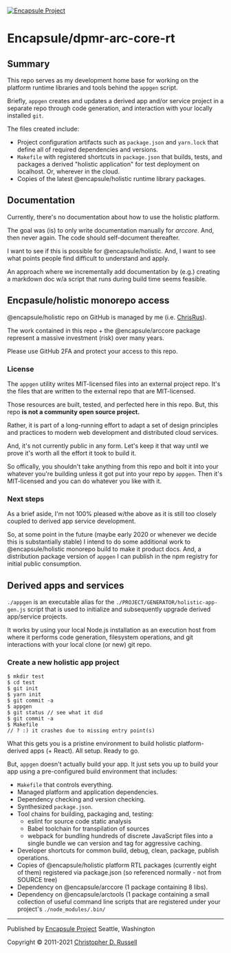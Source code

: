 [![Encapsule Project](https://encapsule.io/images/blue-burst-encapsule.io-icon-72x72.png "Encapsule Project")](https://encapsule.io)

# Encapsule/dpmr-arc-core-rt

## Summary

This repo serves as my development home base for working on the platform runtime libraries and tools behind the `appgen` script.

Briefly, `appgen` creates and updates a derived app and/or service project in a separate repo through code generation, and interaction with your locally installed `git`.

The files created include:

- Project configuration artifacts such as `package.json` and `yarn.lock` that define all of required dependencies and versions.
- `Makefile` with registered shortcuts in `package.json` that builds, tests, and packages a derived "holistic application" for test deployment on localhost. Or, wherever in the cloud.
- Copies of the latest @encapsule/holistic runtime library packages.

## Documentation

Currently, there's no documentation about how to use the holistic platform.

The goal was (is) to only write documentation manually for _arccore_. And, then never again. The code should self-document thereafter.

I want to see if this is possible for @encapsule/holistic. And, I want to see what points people find difficult to understand and apply.

An approach where we incrementally add documentation by (e.g.) creating a markdown doc w/a script that runs during build time seems feasible.

## Encpasule/holistic monorepo access

@encapsule/holistic repo on GitHub is managed by me (i.e. [ChrisRus](https://github.com/ChrisRus)).

The work contained in this repo + the @encapsule/arccore package represent a massive investment (risk) over many years.

Please use GitHub 2FA and protect your access to this repo.

### License

The `appgen` utility writes MIT-licensed files into an external project repo. It's the files that are written to the external repo that are MIT-licensed.

Those resources are built, tested, and perfected here in this repo. But, this repo **is not a community open source project.**

Rather, it is part of a long-running effort to adapt a set of design principles and practices to modern web development and distributed cloud services.

And, it's not currently public in any form. Let's keep it that way until we prove it's worth all the effort it took to build it.

So offically, you shouldn't take anything from this repo and bolt it into your whatever you're building unless it got put into your repo by `appgen`. Then it's MIT-licensed and you can do whatever you like with it.

### Next steps

As a brief aside, I'm not 100% pleased w/the above as it is still too closely coupled to derived app service development.

So, at some point in the future (maybe early 2020 or whenever we decide this is substantially stable) I intend to do some additional work to @encapsule/holistic monorepo build to make it product docs. And, a distribution package version of `appgen` I can publish in the npm registry for initial public consumption.

## Derived apps and services

`./appgen` is an executable alias for the `./PROJECT/GENERATOR/holistic-app-gen.js` script that is used to initialize and subsequently upgrade derived app/service projects.

It works by using your local Node.js installation as an execution host from where it performs code generation, filesystem operations, and git interactions with your local clone (or new) git repo.

### Create a new holistic app project

```
$ mkdir test
$ cd test
$ git init
$ yarn init
$ git commit -a
$ appgen
$ git status // see what it did
$ git commit -a
$ Makefile
// ? :) it crashes due to missing entry point(s)
```

What this gets you is a pristine environment to build holistic platform-derived apps (+ React). All setup. Ready to go.

But, `appgen` doesn't actually build your app. It just sets you up to build your app using a pre-configured build environment that includes:

- `Makefile` that controls everything.
- Managed platform and application dependencies.
- Dependency checking and version checking.
- Synthesized `package.json`.
- Tool chains for building, packaging and, testing:
    - eslint for source code static analysis
    - Babel toolchain for transpilation of sources
    - webpack for bundling hundreds of discrete JavaScript files into a single bundle we can version and tag for aggressive caching.
- Developer shortcuts for common build, debug, clean, package, publish operations.
- Copies of @encapsule/holistic platform RTL packages (currently eight of them) registered via package.json (so referenced normally - not from SOURCE tree)
- Dependency on @encapsule/arccore (1 package containing 8 libs).
- Dependency on @encapsule/arctools (1 package containing a small collection of useful command line scripts that are registered under your project's `./node_modules/.bin/`

<hr>

Published by [Encapsule Project](https://encapsule.io) Seattle, Washington

Copyright &copy; 2011-2021 [Christopher D. Russell](https://github.com/ChrisRus)
